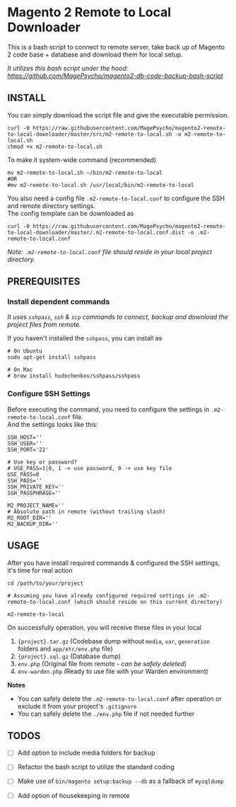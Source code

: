 # Magento 2 Remote to Local Downloader

This is a bash script to connect to remote server, take back up of Magento 2 code base + database and download them for local setup.

*It utilizes this bash script under the hood: https://github.com/MagePsycho/magento2-db-code-backup-bash-script*

## INSTALL
You can simply download the script file and give the executable permission.
```
curl -0 https://raw.githubusercontent.com/MagePsycho/magento2-remote-to-local-downloader/master/src/m2-remote-to-local.sh -o m2-remote-to-local.sh
chmod +x m2-remote-to-local.sh
```

To make it system-wide command (recommended)
```
mv m2-remote-to-local.sh ~/bin/m2-remote-to-local
#OR
#mv m2-remote-to-local.sh /usr/local/bin/m2-remote-to-local
```

You also need a config file `.m2-remote-to-local.conf` to configure the SSH and remote directory settings.  
The config template can be downloaded as
```
curl -0 https://raw.githubusercontent.com/MagePsycho/magento2-remote-to-local-downloader/master/.m2-remote-to-local.conf.dist -o .m2-remote-to-local.conf
```
*Note: `.m2-remote-to-local.conf` file should reside in your local project directory.*

## PREREQUISITES

### Install dependent commands
*It uses `sshpass`, `ssh` & `scp` commands to connect, backup and download the project files from remote.*

If you haven't installed the `sshpass`, you can install as
```
# On Ubuntu
sudo apt-get install sshpass

# On Mac
# brew install hudochenkov/sshpass/sshpass
```

### Configure SSH Settings
Before executing the command, you need to configure the settings in `.m2-remote-to-local.conf` file.  
And the settings looks like this:
```
SSH_HOST=''
SSH_USER=''
SSH_PORT='22'

# Use key or password?
# USE_PASS=1|0, 1 -> use password, 0 -> use key file
USE_PASS=0
SSH_PASS=''
SSH_PRIVATE_KEY=''
SSH_PASSPHRASE=''

M2_PROJECT_NAME=''
# Absolute path in remote (without trailing slash)
M2_ROOT_DIR=''
M2_BACKUP_DIR=''
```

## USAGE
After you have install required commands & configured the SSH settings, it's time for real action
```
cd /path/to/your/project

# Assuming you have already configured required settings in .m2-remote-to-local.conf (which should reside on this current directory)

m2-remote-to-local
```

On successfully operation, you will receive these files in your local
1. `{project}.tar.gz` (Codebase dump without `media`, `var`, `generation` folders and `app/etc/env.php` file)
2. `{project}.sql.gz` (Database dump)
3. `env.php` (Original file from remote - *can be safely deleted*)
4. `env-warden.php`  (Ready to use file with your Warden environment)

**Notes**  
- You can safely delete the `.m2-remote-to-local.conf` after operation or exclude it from your project's `.gitignore`
- You can safely delete the `./env.php` file if not needed further

## TODOS

 - [ ] Add option to include media folders for backup
 - [ ] Refactor the bash script to utilize the standard coding
 - [ ] Make use of `bin/magento setup:backup --db` as a fallback of `mysqldump`
 - [ ] Add option of housekeeping in remote

